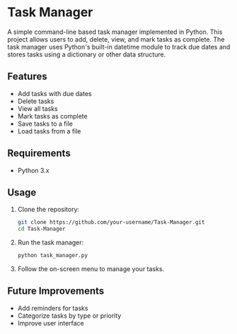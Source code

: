 # Task Manager

A simple command-line based task manager implemented in Python. This project allows users to add, delete, view, and mark tasks as complete. The task manager uses Python's built-in datetime module to track due dates and stores tasks using a dictionary or other data structure.

## Features

- Add tasks with due dates
- Delete tasks
- View all tasks
- Mark tasks as complete
- Save tasks to a file
- Load tasks from a file


## Requirements

- Python 3.x

## Usage

1. Clone the repository:
    ```bash
    git clone https://github.com/your-username/Task-Manager.git
    cd Task-Manager
    ```

2. Run the task manager:
    ```bash
    python task_manager.py
    ```

3. Follow the on-screen menu to manage your tasks.

## Future Improvements

- Add reminders for tasks
- Categorize tasks by type or priority
- Improve user interface
